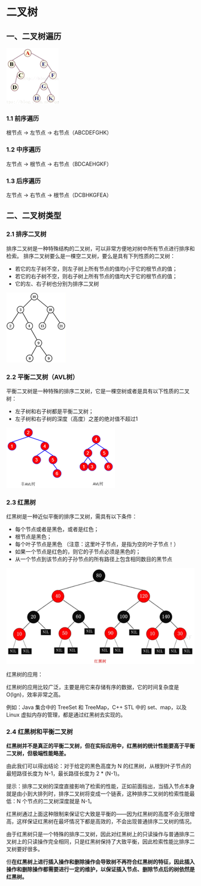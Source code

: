 # 二叉树

## 一、二叉树遍历

![1558669458759](assets/1558669458759.png)

### 1.1 前序遍历

根节点 -> 左节点 -> 右节点（ABCDEFGHK）

### 1.2 中序遍历

左节点 -> 根节点 -> 右节点（BDCAEHGKF）

### 1.3 后序遍历

左节点 -> 右节点 -> 根节点（DCBHKGFEA）

## 二、二叉树类型

### 2.1 排序二叉树

排序二叉树是一种特殊结构的二叉树，可以非常方便地对树中所有节点进行排序和检索。
排序二叉树要么是一棵空二叉树，要么是具有下列性质的二叉树：

* 若它的左子树不空，则左子树上所有节点的值均小于它的根节点的值；
* 若它的右子树不空，则右子树上所有节点的值均大于它的根节点的值；
* 它的左、右子树也分别为排序二叉树

![1558670251155](assets/1558670251155.png)

### 2.2 平衡二叉树（AVL树）

平衡二叉树是一种特殊的排序二叉树，它是一棵空树或者是具有以下性质的二叉树：

* 左子树和右子树都是平衡二叉树；
* 左子树和右子树的深度（高度）之差的绝对值不超过1

![1558670463983](assets/1558670463983.png)

### 2.3 红黑树

红黑树是一种近似平衡的排序二叉树，需具有以下条件：

* 每个节点或者是黑色，或者是红色；
* 根节点是黑色；
* 每个叶子节点是黑色 （注意：这里叶子节点，是指为空的叶子节点！）
* 如果一个节点是红色的，则它的子节点必须是黑色的；
* 从一个节点到该节点的子孙节点的所有路径上包含相同数目的黑节点

![1558676278230](assets/1558676278230.png)

红黑树的应用：

红黑树的应用比较广泛，主要是用它来存储有序的数据，它的时间复杂度是 O(lgn)，效率非常之高。

例如：Java 集合中的 TreeSet 和 TreeMap，C++ STL 中的 set、map，以及 Linux 虚拟内存的管理，都是通过红黑树去实现的。

### 2.4 红黑树和平衡二叉树

**红黑树并不是真正的平衡二叉树，但在实际应用中，红黑树的统计性能要高于平衡二叉树，但极端性能略差。**

由此我们可以得出结论：对于给定的黑色高度为 N 的红黑树，从根到叶子节点的最短路径长度为 N-1，最长路径长度为 2 * (N-1)。

提示：排序二叉树的深度直接影响了检索的性能，正如前面指出，当插入节点本身就是由小到大排列时，排序二叉树将变成一个链表，这种排序二叉树的检索性能最低：N 个节点的二叉树深度就是 N-1。

红黑树通过上面这种限制来保证它大致是平衡的——因为红黑树的高度不会无限增高，这样保证红黑树在最坏情况下都是高效的，不会出现普通排序二叉树的情况。

由于红黑树只是一个特殊的排序二叉树，因此对红黑树上的只读操作与普通排序二叉树上的只读操作完全相同，只是红黑树保持了大致平衡，因此检索性能比排序二叉树要好很多。

但**在红黑树上进行插入操作和删除操作会导致树不再符合红黑树的特征，因此插入操作和删除操作都需要进行一定的维护，以保证插入节点、删除节点后的树依然是红黑树。**